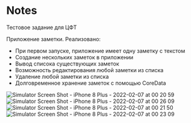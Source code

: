 # Notes
Тестовое задание для ЦФТ

Приложение заметки. Реализовано:
- При первом запуске, приложение имеет одну заметку с текстом
- Создание нескольких заметок в приложении
- Вывод списока существующих заметок
- Возможность редактирования любой заметки из списка
- Удаление любой заметки из списка
- Долговременное хранение заметок с помощью CoreData

![Simulator Screen Shot - iPhone 8 Plus - 2022-02-07 at 00 20 59](https://user-images.githubusercontent.com/91836127/152701924-e818328d-f252-4a52-9c36-4c3caf7a2597.png)
![Simulator Screen Shot - iPhone 8 Plus - 2022-02-07 at 00 26 09](https://user-images.githubusercontent.com/91836127/152702029-812bb407-8813-4f44-9e93-6a1b7b12fa96.png)
![Simulator Screen Shot - iPhone 8 Plus - 2022-02-07 at 00 21 50](https://user-images.githubusercontent.com/91836127/152701935-ad3d9a69-f41d-46ac-b6cb-9e9bee9e2b2b.png)
![Simulator Screen Shot - iPhone 8 Plus - 2022-02-07 at 00 23 09](https://user-images.githubusercontent.com/91836127/152701939-0398df64-e5a5-4cb0-a090-6d1fad150afc.png)
